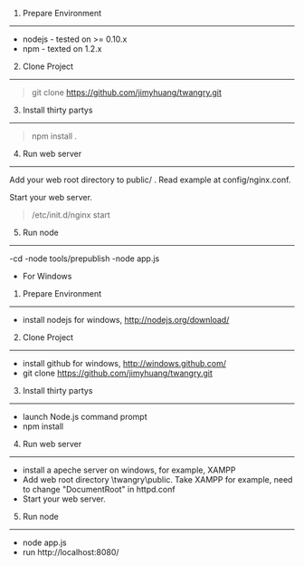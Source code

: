 1. Prepare Environment
-------------------
 - nodejs - tested on >= 0.10.x
 - npm - texted on 1.2.x

2. Clone Project
----------------
> git clone https://github.com/jimyhuang/twangry.git

3. Install thirty partys
------------------------
> npm install .

4. Run web server
-----------------
Add your web root directory to public/ . Read example at config/nginx.conf.

Start your web server.
> /etc/init.d/nginx start

5. Run node
-----------------
-cd 
-node tools/prepublish
-node app.js

- For Windows

1. Prepare Environment
-------------------
- install nodejs for windows, http://nodejs.org/download/

2. Clone Project
----------------
- install github for windows, http://windows.github.com/
- git clone https://github.com/jimyhuang/twangry.git

3. Install thirty partys
------------------------
- launch Node.js command prompt
- npm install

4. Run web server
-----------------
- install a apeche server on windows, for example, XAMPP
- Add web root directory \twangry\public. Take XAMPP for example, need to change "DocumentRoot" in httpd.conf
- Start your web server.

5. Run node
-----------------
- node app.js
- run http://localhost:8080/

